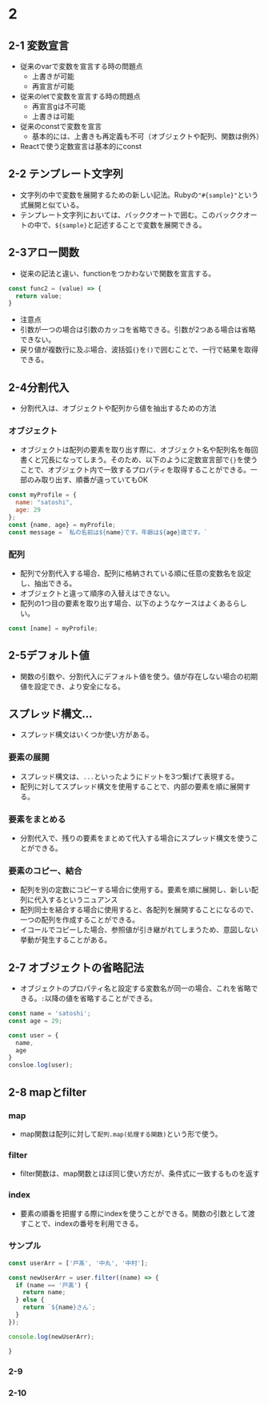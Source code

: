 # 2
## 2-1 変数宣言
- 従来のvarで変数を宣言する時の問題点
  - 上書きが可能
  - 再宣言が可能
- 従来のletで変数を宣言する時の問題点
  - 再宣言gは不可能
  - 上書きは可能
- 従来のconstで変数を宣言
  - 基本的には、上書きも再定義も不可（オブジェクトや配列、関数は例外）
- Reactで使う定数宣言は基本的にconst

## 2-2 テンプレート文字列
- 文字列の中で変数を展開するための新しい記法。Rubyの`"#{sample}"`という式展開と似ている。
- テンプレート文字列においては、バッククオートで囲む。このバッククオートの中で、`${sample}`と記述することで変数を展開できる。

## 2-3アロー関数
- 従来の記法と違い、functionをつかわないで関数を宣言する。
```js
const func2 = (value) => {
  return value;
}
```
- 注意点
 - 引数が一つの場合は引数のカッコを省略できる。引数が2つある場合は省略できない。
 - 戻り値が複数行に及ぶ場合、波括弧`{}`を`()`で囲むことで、一行で結果を取得できる。

 ## 2-4分割代入
 - 分割代入は、オブジェクトや配列から値を抽出するための方法
 ### オブジェクト
 - オブジェクトは配列の要素を取り出す際に、オブジェクト名や配列名を毎回書くと冗長になってしまう。そのため、以下のように定数宣言部で`{}`を使うことで、オブジェクト内で一致するプロパティを取得することができる。一部のみ取り出す、順番が違っていてもOK
```js
const myProfile = {
  name: "satoshi",
  age: 29
};
const {name, age} = myProfile;
const message = `私の名前は${name}です。年齢は${age}歳です。`
```
### 配列
- 配列で分割代入する場合、配列に格納されている順に任意の変数名を設定し、抽出できる。
- オブジェクトと違って順序の入替えはできない。
- 配列の1つ目の要素を取り出す場合、以下のようなケースはよくあるらしい。
```js
const [name] = myProfile;
```
## 2-5デフォルト値
- 関数の引数や、分割代入にデフォルト値を使う。値が存在しない場合の初期値を設定でき、より安全になる。

## スプレッド構文...
- スプレッド構文はいくつか使い方がある。
### 要素の展開
- スプレッド構文は、`...`といったようにドットを3つ繋げて表現する。
- 配列に対してスプレッド構文を使用することで、内部の要素を順に展開する。

### 要素をまとめる
- 分割代入で、残りの要素をまとめて代入する場合にスプレッド構文を使うことができる。

### 要素のコピー、結合
- 配列を別の定数にコピーする場合に使用する。要素を順に展開し、新しい配列に代入するというニュアンス
- 配列同士を結合する場合に使用すると、各配列を展開することになるので、一つの配列を作成することができる。
- イコールでコピーした場合、参照値が引き継がれてしまうため、意図しない挙動が発生することがある。

## 2-7 オブジェクトの省略記法
- オブジェクトのプロパティ名と設定する変数名が同一の場合、これを省略できる。`:`以降の値を省略することができる。
```js
const name = 'satoshi';
const age = 29;

const user = {
  name,
  age
}
consloe.log(user);
```

## 2-8 mapとfilter
### map
- map関数は配列に対して`配列.map(処理する関数)`という形で使う。

### filter
- filter関数は、map関数とほぼ同じ使い方だが、条件式に一致するものを返す

### index
- 要素の順番を把握する際にindexを使うことができる。関数の引数として渡すことで、indexの番号を利用できる。

### サンプル
```js
const userArr = ['戸髙', '中丸', '中村'];

const newUserArr = user.filter((name) => {
  if (name == '戸髙') {
    return name;
  } else {
    return `${name}さん`;
  }
});

console.log(newUserArr);

}
```
### 2-9
### 2-10
